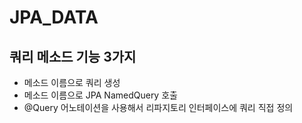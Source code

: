 # JPA_DATA

## 쿼리 메소드 기능 3가지
- 메소드 이름으로 쿼리 생성
- 메소드 이름으로 JPA NamedQuery 호출
- @Query 어노테이션을 사용해서 리파지토리 인터페이스에 쿼리 직접 정의


